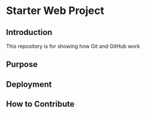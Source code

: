 # Starter Web Project

## Introduction
This repository is for showing how Git and GitHub work

## Purpose

## Deployment

## How to Contribute
